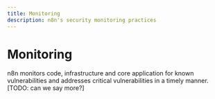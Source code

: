 ```yaml
---
title: Monitoring
description: n8n's security monitoring practices
---
```


# Monitoring

n8n monitors code, infrastructure and core application for known vulnerabilities and addresses critical vulnerabilities in a timely manner. [TODO: can we say more?]
